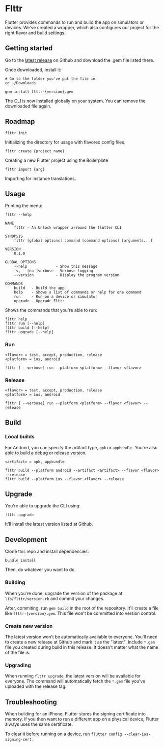 # Flttr

Flutter provides commands to run and build the app on simulators or devices. We've created a wrapper, which also configures our project for the right flavor and build settings.

## Getting started

Go to the [latest release](https://github.com/UnlockAgency/flutter-cli/releases/latest) on Github and download the .gem file listed there. 

Once downloaded, install it:

```
# Go to the folder you've put the file in
cd ~/Downloads

gem install flttr-{version}.gem
```

The CLI is now installed globally on your system. You can remove the downloaded file again.

## Roadmap

`flttr init`

Initializing the directory for usage with flavored config files.

`flttr create {project_name}`

Creating a new Flutter project using the Boilerplate

`flttr import {arg}`

Importing for instance translations.

## Usage

Printing the menu:

```
flttr --help

NAME
    flttr - An Unlock wrapper arround the flutter CLI

SYNOPSIS
    flttr [global options] command [command options] [arguments...]

VERSION
    0.1.0

GLOBAL OPTIONS
    --help             - Show this message
    -v, --[no-]verbose - Verbose logging
    --version          - Display the program version

COMMANDS
    build   - Build the app
    help    - Shows a list of commands or help for one command
    run     - Run on a device or simulator
    upgrade - Upgrade Flttr
```

Shows the commands that you're able to run:

```
flttr help
flttr run [--help]
flttr build [--help]
flttr upgrade [--help]
```

### Run

```
<flavor> = test, accept, production, release
<platform> = ios, android

flttr [ --verbose] run --platform <platform> --flavor <flavor>
```

### Release

```
<flavor> = test, accept, production, release
<platform> = ios, android

flttr [ --verbose] run --platform <platform> --flavor <flavor> --release
```

## Build

### Local builds

For Android, you can specify the artifact type, `apk` or `appbundle`. You're also able to build a debug or release version. 

```
<artifact> = apk, appbundle

flttr build --platform android --artifact <artifact> --flavor <flavor> --release
flttr build --platform ios --flavor <flavor> --release
```

## Upgrade

You're able to upgrade the CLI using:

```
flttr upgrade
```

It'll install the latest version listed at Github.

## Development

Clone this repo and install dependencies:

```
bundle install
```

Then, do whatever you want to do.

### Building 
When you're done, upgrade the version of the package at `lib/flttr/version.rb` and commit your changes.

After, commiting, run `gem build` in the root of the repository. It'll create a file like `flttr-{version}.gem`. This file won't be committed into version control. 

### Create new version
The latest version won't be automatically available to everyone. You'll need to create a new release at Github and mark it as the "latest". Include `*.gem` file you created during build in this release. It doesn't matter what the name of the file is.

### Upgrading
When running `flttr upgrade`, the latest version will be available for everyone. The command will automatically fetch the `*.gem` file you've uploaded with the release tag.

## Troubleshooting
 
When building for an iPhone, Flutter stores the signing certificate into memory. If you then want to run a different app on a physical device, Flutter always uses the same certificate.

To clear it before running on a device, run `flutter config --clear-ios-signing-cert`. 

